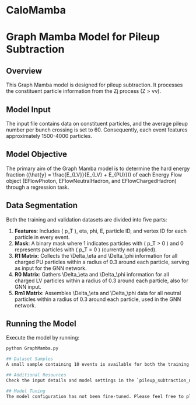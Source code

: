 # CaloMamba 
# Graph Mamba Model for Pileup Subtraction

## Overview
This Graph Mamba model is designed for pileup subtraction. It processes the constituent particle information from the Zj process (Z > νν).

## Model Input
The input file contains data on constituent particles, and the average pileup number per bunch crossing is set to 60. Consequently, each event features approximately 1500-4000 particles.

## Model Objective
The primary aim of the Graph Mamba model is to determine the hard energy fraction (\(\hat{y} = \frac{E_{LV}}{E_{LV} + E_{PU}}\)) of each Energy Flow object (EFlowPhoton, EFlowNeutralHadron, and EFlowChargedHadron) through a regression task.

## Data Segmentation
Both the training and validation datasets are divided into five parts:

1. **Features**: Includes \( p_T \), eta, phi, E, particle ID, and vertex ID for each particle in every event.
2. **Mask**: A binary mask where 1 indicates particles with \( p_T > 0 \) and 0 represents particles with \( p_T = 0 \) (currently not applied).
3. **R1 Matrix**: Collects the \Delta_\eta and \Delta_\phi information for all charged PU particles within a radius of 0.3 around each particle, serving as input for the GNN network.
4. **R0 Matrix**: Gathers \Delta_\eta and \Delta_\phi information for all charged LV particles within a radius of 0.3 around each particle, also for GNN input.
5. **Rm1 Matrix**: Assembles \Delta_\eta and \Delta_\phi data for all neutral particles within a radius of 0.3 around each particle, used in the GNN network.

## Running the Model
Execute the model by running:
```bash
python GraphMamba.py

## Dataset Samples
A small sample containing 10 events is available for both the training and validation datasets.

## Additional Resources
Check the input details and model settings in the `pileup_subtraction_note.pdf`. Updates will be made to the README file in the forthcoming days.

## Model Tuning
The model configuration has not been fine-tuned. Please feel free to play with it!.

